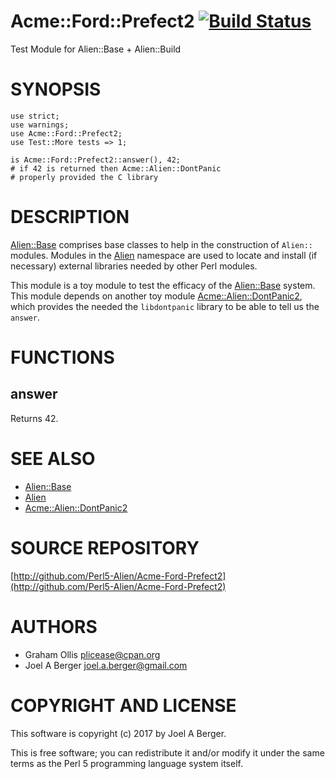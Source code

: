 # Acme::Ford::Prefect2 [![Build Status](https://secure.travis-ci.org/Perl5-Alien/Acme-Ford-Prefect2.png)](http://travis-ci.org/Perl5-Alien/Acme-Ford-Prefect2)

Test Module for Alien::Base + Alien::Build

# SYNOPSIS

    use strict;
    use warnings;
    use Acme::Ford::Prefect2;
    use Test::More tests => 1;

    is Acme::Ford::Prefect2::answer(), 42;
    # if 42 is returned then Acme::Alien::DontPanic
    # properly provided the C library

# DESCRIPTION

[Alien::Base](https://metacpan.org/pod/Alien::Base) comprises base classes to help in the construction of `Alien::` modules. Modules in the [Alien](https://metacpan.org/pod/Alien) namespace are used to locate and install (if necessary) external libraries needed by other Perl modules.

This module is a toy module to test the efficacy of the [Alien::Base](https://metacpan.org/pod/Alien::Base) system. This module depends on another toy module [Acme::Alien::DontPanic2](https://metacpan.org/pod/Acme::Alien::DontPanic2), which provides the needed the `libdontpanic` library to be able to tell us the `answer`.

# FUNCTIONS

## answer

Returns 42.

# SEE ALSO

- [Alien::Base](https://metacpan.org/pod/Alien::Base)
- [Alien](https://metacpan.org/pod/Alien)
- [Acme::Alien::DontPanic2](https://metacpan.org/pod/Acme::Alien::DontPanic2)

# SOURCE REPOSITORY

[http://github.com/Perl5-Alien/Acme-Ford-Prefect2](http://github.com/Perl5-Alien/Acme-Ford-Prefect2)

# AUTHORS

- Graham Ollis <plicease@cpan.org>
- Joel A Berger <joel.a.berger@gmail.com>

# COPYRIGHT AND LICENSE

This software is copyright (c) 2017 by Joel A Berger.

This is free software; you can redistribute it and/or modify it under
the same terms as the Perl 5 programming language system itself.
